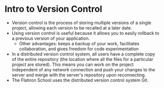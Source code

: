 # Intro to Version Control

- Version control is the process of storing multiple versions of a single project, allowing each version to be recalled at a later date.
- Using version control is useful because it allows you to easily rollback to a previous version of your application.
  - Other advantages: keeps a backup of your work, facilitates collaboration, and gives freedom for code experimentation
- In a distributed version control system, all users have a complete copy of the entire repository (the location where all the files for a particular project are stored). This means you can work on the project independent of any network connection and push your changes to the server and merge with the server's repository upon reconnecting.
- The Flatiron School uses the distributed version control system Git.